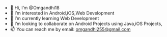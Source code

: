 - 👋 Hi, I’m @Omgandhi18
- 👀 I’m interested in Android,iOS,Web Development
- 🌱 I’m currently learning Web Development
- 💞️ I’m looking to collaborate on Android Projects using Java,iOS Projects,
- 📫 You can reach me by email: omgandhi255@gmail.com
